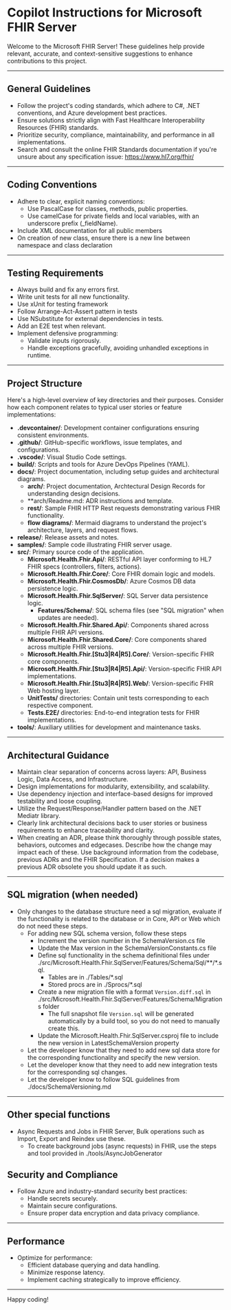 # Copilot Instructions for Microsoft FHIR Server

Welcome to the Microsoft FHIR Server! These guidelines help provide relevant, accurate, and context-sensitive suggestions to enhance contributions to this project.

---

## General Guidelines

- Follow the project's coding standards, which adhere to C#, .NET conventions, and Azure development best practices.
- Ensure solutions strictly align with Fast Healthcare Interoperability Resources (FHIR) standards.
- Prioritize security, compliance, maintainability, and performance in all implementations.
- Search and consult the online FHIR Standards documentation if you're unsure about any specification issue: https://www.hl7.org/fhir/

---

## Coding Conventions

- Adhere to clear, explicit naming conventions:
  - Use PascalCase for classes, methods, public properties.
  - Use camelCase for private fields and local variables, with an underscore prefix (_fieldName).
- Include XML documentation for all public members
- On creation of new class, ensure there is a new line between namespace and class declaration

---

## Testing Requirements
- Always build and fix any errors first.
- Write unit tests for all new functionality.
- Use xUnit for testing framework
- Follow Arrange-Act-Assert pattern in tests
- Use NSubstitute for external dependencies in tests.
- Add an E2E test when relevant.
- Implement defensive programming:
  - Validate inputs rigorously.
  - Handle exceptions gracefully, avoiding unhandled exceptions in runtime.

---

## Project Structure

Here's a high-level overview of key directories and their purposes. Consider how each component relates to typical user stories or feature implementations:

- **.devcontainer/**: Development container configurations ensuring consistent environments.
- **.github/**: GitHub-specific workflows, issue templates, and configurations.
- **.vscode/**: Visual Studio Code settings.
- **build/**: Scripts and tools for Azure DevOps Pipelines (YAML).
- **docs/**: Project documentation, including setup guides and architectural diagrams.
  - **arch/**: Project documentation, Archtectural Design Records for understanding design decisions.
  - **arch/Readme.md: ADR instructions and template.
  - **rest/**: Sample FHIR HTTP Rest requests demonstrating various FHIR functionality.
  - **flow diagrams/**: Mermaid diagrams to understand the project's architecture, layers, and request flows.
- **release/**: Release assets and notes.
- **samples/**: Sample code illustrating FHIR server usage.
- **src/**: Primary source code of the application.
  - **Microsoft.Health.Fhir.Api/**: RESTful API layer conforming to HL7 FHIR specs (controllers, filters, actions).
  - **Microsoft.Health.Fhir.Core/**: Core FHIR domain logic and models.
  - **Microsoft.Health.Fhir.CosmosDb/**: Azure Cosmos DB data persistence logic.
  - **Microsoft.Health.Fhir.SqlServer/**: SQL Server data persistence logic.
    - **Features/Schema/**: SQL schema files (see "SQL migration" when updates are needed).
  - **Microsoft.Health.Fhir.Shared.Api/**: Components shared across multiple FHIR API versions.
  - **Microsoft.Health.Fhir.Shared.Core/**: Core components shared across multiple FHIR versions.
  - **Microsoft.Health.Fhir.[Stu3|R4|R5].Core/**: Version-specific FHIR core components.
  - **Microsoft.Health.Fhir.[Stu3|R4|R5].Api/**: Version-specific FHIR API implementations.
  - **Microsoft.Health.Fhir.[Stu3|R4|R5].Web/**: Version-specific FHIR Web hosting layer.
  - **UnitTests/** directories: Contain unit tests corresponding to each respective component.
  - **Tests.E2E/** directories: End-to-end integration tests for FHIR implementations.
- **tools/**: Auxiliary utilities for development and maintenance tasks.

---

## Architectural Guidance

- Maintain clear separation of concerns across layers: API, Business Logic, Data Access, and Infrastructure.
- Design implementations for modularity, extensibility, and scalability.
- Use dependency injection and interface-based designs for improved testability and loose coupling.
- Utilize the Request/Response/Handler pattern based on the .NET Mediatr library.
- Clearly link architectural decisions back to user stories or business requirements to enhance traceability and clarity.
- When creating an ADR, please think thoroughly through possible states, behaviors, outcomes and edgecases. Describe how the change may impact each of these. Use background information from the codebase, previous ADRs and the FHIR Specification. If a decision makes a previous ADR obsolete you should update it as such.

---

## SQL migration (when needed)
- Only changes to the database structure need a sql migration, evaluate if the functionality is related to the database or in Core, API or Web which do not need these steps.
  - For adding new SQL schema version, follow these steps
    - Increment the version number in the SchemaVersion.cs file
    - Update the Max version in the SchemaVersionConstants.cs file
    - Define sql functionality in the schema definitional files under ./src/Microsoft.Health.Fhir.SqlServer/Features/Schema/Sql/**/*.sql.
      - Tables are in ./Tables/*.sql
      - Stored procs are in ./Sprocs/*.sql
    - Create a new migration file with a format `Version.diff.sql` in ./src/Microsoft.Health.Fhir.SqlServer/Features/Schema/Migrations folder
      - The full snapshot file `Version.sql` will be generated automatically by a build tool, so you do not need to manually create this.
    - Update the Microsoft.Health.Fhir.SqlServer.csproj file to include the new version in LatestSchemaVersion property
  - Let the developer know that they need to add new sql data store for the corresponding functionality and specify the new version.
  - Let the developer know that they need to add new integration tests for the corresponding sql changes.
  - Let the developer know to follow SQL guidelines from ./docs/SchemaVersioning.md

---

## Other special functions
- Async Requests and Jobs in FHIR Server, Bulk operations such as Import, Export and Reindex use these.
  - To create background jobs (async requests) in FHIR, use the steps and tool provided in ./tools/AsyncJobGenerator

## Security and Compliance

- Follow Azure and industry-standard security best practices:
  - Handle secrets securely.
  - Maintain secure configurations.
  - Ensure proper data encryption and data privacy compliance.

---

## Performance

- Optimize for performance:
  - Efficient database querying and data handling.
  - Minimize response latency.
  - Implement caching strategically to improve efficiency.

---

Happy coding!

